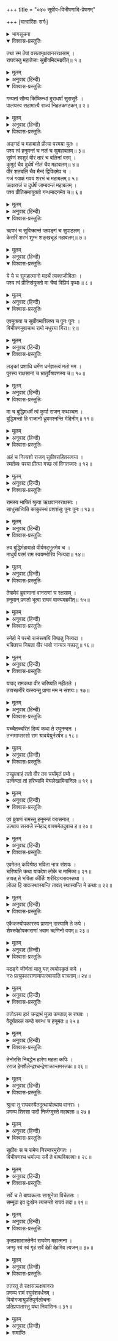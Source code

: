 +++
title = "०४० सुग्रीव-विभीषणादि-प्रेषणम्"

+++
[चत्वारिंशः सर्गः]



<details><summary>भागसूचना</summary>

40. वानरों, रीछों और राक्षसोंकी बिदाई
</details>

<details open><summary>विश्वास-प्रस्तुतिः</summary>

तथा स्म तेषां वसतामृक्षवानररक्षसाम् ।  
राघवस्तु महातेजाः सुग्रीवमिदमब्रवीत्॥ १॥
</details>

<details><summary>मूलम्</summary>

तथा स्म तेषां वसतामृक्षवानररक्षसाम् ।  
राघवस्तु महातेजाः सुग्रीवमिदमब्रवीत्॥ १॥
</details>

<details><summary>अनुवाद (हिन्दी)</summary>

इस तरह वहाँ सुखपूर्वक निवास करते हुए रीछों, वानरों और राक्षसोंमेंसे सुग्रीवको सम्बोधित करके महातेजस्वी श्रीरघुनाथजीने इस प्रकार कहा—॥ १॥
</details>

<details open><summary>विश्वास-प्रस्तुतिः</summary>

गम्यतां सौम्य किष्किन्धां दुराधर्षां सुरासुरैः ।  
पालयस्व सहामात्यै राज्यं निहतकण्टकम्॥ २॥
</details>

<details><summary>मूलम्</summary>

गम्यतां सौम्य किष्किन्धां दुराधर्षां सुरासुरैः ।  
पालयस्व सहामात्यै राज्यं निहतकण्टकम्॥ २॥
</details>

<details><summary>अनुवाद (हिन्दी)</summary>

‘सौम्य! अब तुम देवताओं तथा असुरोंके लिये भी दुर्जय किष्किन्धापुरीको जाओ और वहाँ मन्त्रियोंके साथ रहकर अपने निष्कण्टक राज्यका पालन करो॥ २॥
</details>

<details open><summary>विश्वास-प्रस्तुतिः</summary>

अङ्गदं च महाबाहो प्रीत्या परमया युतः ।  
पश्य त्वं हनुमन्तं च नलं च सुमहाबलम्॥ ३॥  
सुषेणं श्वशुरं वीरं तारं च बलिनां वरम् ।  
कुमुदं चैव दुर्धर्षं नीलं चैव महाबलम्॥ ४॥  
वीरं शतबलिं चैव मैन्दं द्विविदमेव च ।  
गजं गवाक्षं गवयं शरभं च महाबलम्॥ ५॥  
ऋक्षराजं च दुर्धर्षं जाम्बवन्तं महाबलम् ।  
पश्य प्रीतिसमायुक्तो गन्धमादनमेव च॥ ६॥
</details>

<details><summary>मूलम्</summary>

अङ्गदं च महाबाहो प्रीत्या परमया युतः ।  
पश्य त्वं हनुमन्तं च नलं च सुमहाबलम्॥ ३॥  
सुषेणं श्वशुरं वीरं तारं च बलिनां वरम् ।  
कुमुदं चैव दुर्धर्षं नीलं चैव महाबलम्॥ ४॥  
वीरं शतबलिं चैव मैन्दं द्विविदमेव च ।  
गजं गवाक्षं गवयं शरभं च महाबलम्॥ ५॥  
ऋक्षराजं च दुर्धर्षं जाम्बवन्तं महाबलम् ।  
पश्य प्रीतिसमायुक्तो गन्धमादनमेव च॥ ६॥
</details>

<details><summary>अनुवाद (हिन्दी)</summary>

‘महाबाहो! अङ्गद और हनुमान् को भी तुम अत्यन्त प्रेमपूर्ण दृष्टिसे देखना । महाबली नल, अपने श्वशुर वीर सुषेण, बलवानोंमें श्रेष्ठ तार, दुर्धर्ष वीर कुमुद, महाबली नील, वीर शतबलि, मैन्द, द्विविद, गज, गवाक्ष, गवय, महाबली शरभ, महान् बल-पराक्रमसे युक्त दुर्जय वीर ऋक्षराज जाम्बवान् तथा गन्धमादनपर भी तुम प्रेमपूर्ण दृष्टि रखना॥ ३—६॥
</details>

<details open><summary>विश्वास-प्रस्तुतिः</summary>

ऋषभं च सुविक्रान्तं प्लवङ्गं च सुपाटलम् ।  
केसरिं शरभं शुम्भं शङ्खचूडं महाबलम्॥ ७॥
</details>

<details><summary>मूलम्</summary>

ऋषभं च सुविक्रान्तं प्लवङ्गं च सुपाटलम् ।  
केसरिं शरभं शुम्भं शङ्खचूडं महाबलम्॥ ७॥
</details>

<details><summary>अनुवाद (हिन्दी)</summary>

‘परम पराक्रमी ऋषभ, वानर, सुपाटल, केसरी, शरभ, शुम्भ तथा महाबली शङ्खचूडको भी प्रेमपूर्ण दृष्टिसे देखना॥ ७॥
</details>

<details open><summary>विश्वास-प्रस्तुतिः</summary>

ये ये च सुमहात्मानो मदर्थे त्यक्तजीविताः ।  
पश्य त्वं प्रीतिसंयुक्तो मा चैषां विप्रियं कृथाः॥ ८॥
</details>

<details><summary>मूलम्</summary>

ये ये च सुमहात्मानो मदर्थे त्यक्तजीविताः ।  
पश्य त्वं प्रीतिसंयुक्तो मा चैषां विप्रियं कृथाः॥ ८॥
</details>

<details><summary>अनुवाद (हिन्दी)</summary>

‘इनके सिवा जिन-जिन महामनस्वी वानरोंने मेरे लिये अपने प्राणोंकी बाजी लगा दी थी, उन सबपर तुम प्रेमदृष्टि रखना । कभी उनका अप्रिय न करना’॥ ८॥
</details>

<details open><summary>विश्वास-प्रस्तुतिः</summary>

एवमुक्त्वा च सुग्रीवमाश्लिष्य च पुनः पुनः ।  
विभीषणमुवाचाथ रामो मधुरया गिरा॥ ९॥
</details>

<details><summary>मूलम्</summary>

एवमुक्त्वा च सुग्रीवमाश्लिष्य च पुनः पुनः ।  
विभीषणमुवाचाथ रामो मधुरया गिरा॥ ९॥
</details>

<details><summary>अनुवाद (हिन्दी)</summary>

ऐसा कहकर श्रीरामने सुग्रीवको बारम्बार हृदयसे लगाया और फिर मधुर वाणीमें विभीषणसे कहा—॥ ९॥
</details>

<details open><summary>विश्वास-प्रस्तुतिः</summary>

लङ्कां प्रशाधि धर्मेण धर्मज्ञस्त्वं मतो मम ।  
पुरस्य राक्षसानां च भ्रातुर्वैश्रवणस्य च॥ १०॥
</details>

<details><summary>मूलम्</summary>

लङ्कां प्रशाधि धर्मेण धर्मज्ञस्त्वं मतो मम ।  
पुरस्य राक्षसानां च भ्रातुर्वैश्रवणस्य च॥ १०॥
</details>

<details><summary>अनुवाद (हिन्दी)</summary>

‘राक्षसराज! तुम धर्मपूर्वक लङ्काका शासन करो । मैं तुम्हें धर्मज्ञ मानता हूँ । तुम्हारे नगरके लोग, सब राक्षस तथा तुम्हारे भाई कुबेर भी तुम्हें धर्मज्ञ ही समझते हैं॥ १०॥
</details>

<details open><summary>विश्वास-प्रस्तुतिः</summary>

मा च बुद्धिमधर्मे त्वं कुर्या राजन् कथञ्चन ।  
बुद्धिमन्तो हि राजानो ध्रुवमश्नन्ति मेदिनीम्॥ ११॥
</details>

<details><summary>मूलम्</summary>

मा च बुद्धिमधर्मे त्वं कुर्या राजन् कथञ्चन ।  
बुद्धिमन्तो हि राजानो ध्रुवमश्नन्ति मेदिनीम्॥ ११॥
</details>

<details><summary>अनुवाद (हिन्दी)</summary>

‘राजन्! तुम किसी तरह भी अधर्ममें मन न लगाना । जिनकी बुद्धि ठीक है, वे राजा निश्चय ही दीर्घकालतक पृथ्वीका राज्य भोगते हैं॥ ११॥
</details>

<details open><summary>विश्वास-प्रस्तुतिः</summary>

अहं च नित्यशो राजन् सुग्रीवसहितस्त्वया ।  
स्मर्तव्यः परया प्रीत्या गच्छ त्वं विगतज्वरः॥ १२॥
</details>

<details><summary>मूलम्</summary>

अहं च नित्यशो राजन् सुग्रीवसहितस्त्वया ।  
स्मर्तव्यः परया प्रीत्या गच्छ त्वं विगतज्वरः॥ १२॥
</details>

<details><summary>अनुवाद (हिन्दी)</summary>

‘राजन्! तुम सुग्रीवसहित मुझे सदा याद रखना । अब निश्चिन्त होकर प्रसन्नतापूर्वक यहाँसे जाओ’॥ १२॥
</details>

<details open><summary>विश्वास-प्रस्तुतिः</summary>

रामस्य भाषितं श्रुत्वा ऋक्षवानरराक्षसाः ।  
साधुसाध्विति काकुत्स्थं प्रशशंसुः पुनः पुनः॥ १३॥
</details>

<details><summary>मूलम्</summary>

रामस्य भाषितं श्रुत्वा ऋक्षवानरराक्षसाः ।  
साधुसाध्विति काकुत्स्थं प्रशशंसुः पुनः पुनः॥ १३॥
</details>

<details><summary>अनुवाद (हिन्दी)</summary>

श्रीरामचन्द्रजीका यह भाषण सुनकर रीछों, वानरों और राक्षसोंने ‘धन्य-धन्य’ कहकर उनकी बारम्बार प्रशंसा की॥ १३॥
</details>

<details open><summary>विश्वास-प्रस्तुतिः</summary>

तव बुद्धिर्महाबाहो वीर्यमद्भुतमेव च ।  
माधुर्यं परमं राम स्वयम्भोरिव नित्यदा॥ १४॥
</details>

<details><summary>मूलम्</summary>

तव बुद्धिर्महाबाहो वीर्यमद्भुतमेव च ।  
माधुर्यं परमं राम स्वयम्भोरिव नित्यदा॥ १४॥
</details>

<details><summary>अनुवाद (हिन्दी)</summary>

वे बोले—‘महाबाहु श्रीराम! स्वयम्भू ब्रह्माजीके समान आपके स्वभावमें सदा परम मधुरता रहती है । आपकी बुद्धि और पराक्रम अद्भुत हैं’॥ १४॥
</details>

<details open><summary>विश्वास-प्रस्तुतिः</summary>

तेषामेवं ब्रुवाणानां वानराणां च रक्षसाम् ।  
हनूमान् प्रणतो भूत्वा राघवं वाक्यमब्रवीत्॥ १५॥
</details>

<details><summary>मूलम्</summary>

तेषामेवं ब्रुवाणानां वानराणां च रक्षसाम् ।  
हनूमान् प्रणतो भूत्वा राघवं वाक्यमब्रवीत्॥ १५॥
</details>

<details><summary>अनुवाद (हिन्दी)</summary>

वानर और राक्षस जब ऐसा कह रहे थे, उसी समय हनुमान् जी विनम्र होकर श्रीरघुनाथजीसे बोले—॥ १५॥
</details>

<details open><summary>विश्वास-प्रस्तुतिः</summary>

स्नेहो मे परमो राजंस्त्वयि तिष्ठतु नित्यदा ।  
भक्तिश्च नियता वीर भावो नान्यत्र गच्छतु॥ १६॥
</details>

<details><summary>मूलम्</summary>

स्नेहो मे परमो राजंस्त्वयि तिष्ठतु नित्यदा ।  
भक्तिश्च नियता वीर भावो नान्यत्र गच्छतु॥ १६॥
</details>

<details><summary>अनुवाद (हिन्दी)</summary>

‘महाराज! आपके प्रति मेरा महान् स्नेह सदा बना रहे । वीर! आपमें ही मेरी निश्चल भक्ति रहे । आपके सिवा और कहीं मेरा आन्तरिक अनुराग न हो॥ १६॥
</details>

<details open><summary>विश्वास-प्रस्तुतिः</summary>

यावद् रामकथा वीर चरिष्यति महीतले ।  
तावच्छरीरे वत्स्यन्तु प्राणा मम न संशयः॥ १७॥
</details>

<details><summary>मूलम्</summary>

यावद् रामकथा वीर चरिष्यति महीतले ।  
तावच्छरीरे वत्स्यन्तु प्राणा मम न संशयः॥ १७॥
</details>

<details><summary>अनुवाद (हिन्दी)</summary>

‘वीर श्रीराम! इस पृथ्वीपर जबतक रामकथा प्रचलित रहे, तबतक निःसंदेह मेरे प्राण इस शरीरमें ही बसे रहें॥ १७॥
</details>

<details open><summary>विश्वास-प्रस्तुतिः</summary>

यच्चैतच्चरितं दिव्यं कथा ते रघुनन्दन ।  
तन्ममाप्सरसो राम श्रावयेयुर्नरर्षभ॥ १८॥
</details>

<details><summary>मूलम्</summary>

यच्चैतच्चरितं दिव्यं कथा ते रघुनन्दन ।  
तन्ममाप्सरसो राम श्रावयेयुर्नरर्षभ॥ १८॥
</details>

<details><summary>अनुवाद (हिन्दी)</summary>

‘रघुकुलनन्दन नरश्रेष्ठ श्रीराम! आपका जो यह दिव्य चरित्र और कथा है, इसे अप्सराएँ मुझे गाकर सुनाया करें॥ १८॥
</details>

<details open><summary>विश्वास-प्रस्तुतिः</summary>

तच्छ्रुत्वाहं ततो वीर तव चर्यामृतं प्रभो ।  
उत्कण्ठां तां हरिष्यामि मेघलेखामिवानिलः॥ १९॥
</details>

<details><summary>मूलम्</summary>

तच्छ्रुत्वाहं ततो वीर तव चर्यामृतं प्रभो ।  
उत्कण्ठां तां हरिष्यामि मेघलेखामिवानिलः॥ १९॥
</details>

<details><summary>अनुवाद (हिन्दी)</summary>

‘वीर प्रभो! आपके उस चरितामृतको सुनकर मैं अपनी उत्कण्ठाको उसी तरह दूर करता रहूँगा, जैसे वायु बादलोंकी पंक्तिको उड़ाकर दूर ले जाती है’॥ १९॥
</details>

<details open><summary>विश्वास-प्रस्तुतिः</summary>

एवं ब्रुवाणं रामस्तु हनूमन्तं वरासनात् ।  
उत्थाय सस्वजे स्नेहाद् वाक्यमेतदुवाच ह॥ २०॥
</details>

<details><summary>मूलम्</summary>

एवं ब्रुवाणं रामस्तु हनूमन्तं वरासनात् ।  
उत्थाय सस्वजे स्नेहाद् वाक्यमेतदुवाच ह॥ २०॥
</details>

<details><summary>अनुवाद (हिन्दी)</summary>

हनुमान् जी के ऐसा कहनेपर श्रीरघुनाथजीने श्रेष्ठ सिंहासनसे उठकर उन्हें हृदयसे लगा लिया और स्नेहपूर्वक इस प्रकार कहा—॥ २०॥
</details>

<details open><summary>विश्वास-प्रस्तुतिः</summary>

एवमेतत् कपिश्रेष्ठ भविता नात्र संशयः ।  
चरिष्यति कथा यावदेषा लोके च मामिका॥ २१॥  
तावत् ते भविता कीर्तिः शरीरेऽप्यसवस्तथा ।  
लोका हि यावत्स्थास्यन्ति तावत् स्थास्यन्ति मे कथाः॥ २२॥
</details>

<details><summary>मूलम्</summary>

एवमेतत् कपिश्रेष्ठ भविता नात्र संशयः ।  
चरिष्यति कथा यावदेषा लोके च मामिका॥ २१॥  
तावत् ते भविता कीर्तिः शरीरेऽप्यसवस्तथा ।  
लोका हि यावत्स्थास्यन्ति तावत् स्थास्यन्ति मे कथाः॥ २२॥
</details>

<details><summary>अनुवाद (हिन्दी)</summary>

‘कपिश्रेष्ठ! ऐसा ही होगा, इसमें संशय नहीं है । संसारमें मेरी कथा जबतक प्रचलित रहेगी, तबतक तुम्हारी कीर्ति अमिट रहेगी और तुम्हारे शरीरमें प्राण भी रहेंगे ही । जबतक ये लोक बने रहेंगे, तबतक मेरी कथाएँ भी स्थिर रहेंगी॥ २१-२२॥
</details>

<details open><summary>विश्वास-प्रस्तुतिः</summary>

एकैकस्योपकारस्य प्राणान् दास्यामि ते कपे ।  
शेषस्येहोपकाराणां भवाम ऋणिनो वयम्॥ २३॥
</details>

<details><summary>मूलम्</summary>

एकैकस्योपकारस्य प्राणान् दास्यामि ते कपे ।  
शेषस्येहोपकाराणां भवाम ऋणिनो वयम्॥ २३॥
</details>

<details><summary>अनुवाद (हिन्दी)</summary>

‘कपे! तुमने जो उपकार किये हैं, उनमेंसे एक-एकके लिये मैं अपने प्राण निछावर कर सकता हूँ । तुम्हारे शेष उपकारोंके लिये तो मैं ऋणी ही रह जाऊँगा॥ २३॥
</details>

<details open><summary>विश्वास-प्रस्तुतिः</summary>

मदङ्गे जीर्णतां यातु यत् त्वयोपकृतं कपे ।  
नरः प्रत्युपकाराणामापत्स्वायाति पात्रताम्॥ २४॥
</details>

<details><summary>मूलम्</summary>

मदङ्गे जीर्णतां यातु यत् त्वयोपकृतं कपे ।  
नरः प्रत्युपकाराणामापत्स्वायाति पात्रताम्॥ २४॥
</details>

<details><summary>अनुवाद (हिन्दी)</summary>

‘कपिश्रेष्ठ! मैं तो यही चाहता हूँ कि तुमने जो-जो उपकार किये हैं, वे सब मेरे शरीरमें ही पच जायँ । उनका बदला चुकानेका मुझे कभी अवसर न मिले; क्योंकि पुरुषमें उपकारका बदला पानेकी योग्यता आपत्तिकालमें ही आती है (मैं नहीं चाहता कि तुम भी संकटमें पड़ो और मैं तुम्हारे उपकारका बदला चुकाऊँ)’॥ २४॥
</details>

<details open><summary>विश्वास-प्रस्तुतिः</summary>

ततोऽस्य हारं चन्द्राभं मुच्य कण्ठात् स राघवः ।  
वैदूर्यतरलं कण्ठे बबन्ध च हनूमतः॥ २५॥
</details>

<details><summary>मूलम्</summary>

ततोऽस्य हारं चन्द्राभं मुच्य कण्ठात् स राघवः ।  
वैदूर्यतरलं कण्ठे बबन्ध च हनूमतः॥ २५॥
</details>

<details><summary>अनुवाद (हिन्दी)</summary>

इतना कहकर श्रीरघुनाथजीने अपने कण्ठसे एक चन्द्रमाके समान उज्ज्वल हार निकाला, जिसके मध्यभागमें वैदूर्यमणि थी । उसे उन्होंने हनुमान् जी के गलेमें बाँध दिया॥ २५॥
</details>

<details open><summary>विश्वास-प्रस्तुतिः</summary>

तेनोरसि निबद्धेन हारेण महता कपिः ।  
रराज हेमशैलेन्द्रश्चन्द्रेणाक्रान्तमस्तकः॥ २६॥
</details>

<details><summary>मूलम्</summary>

तेनोरसि निबद्धेन हारेण महता कपिः ।  
रराज हेमशैलेन्द्रश्चन्द्रेणाक्रान्तमस्तकः॥ २६॥
</details>

<details><summary>अनुवाद (हिन्दी)</summary>

वक्षःस्थलसे सटे हुए उस विशाल हारसे हनुमान् जी उसी तरह सुशोभित हुए, जैसे सुवर्णमय गिरिराजसुमेरुके शिखरपर चन्द्रमाका उदय हुआ हो॥ २६॥
</details>

<details open><summary>विश्वास-प्रस्तुतिः</summary>

श्रुत्वा तु राघवस्यैतदुत्थायोत्थाय वानराः ।  
प्रणम्य शिरसा पादौ निर्जग्मुस्ते महाबलाः॥ २७॥
</details>

<details><summary>मूलम्</summary>

श्रुत्वा तु राघवस्यैतदुत्थायोत्थाय वानराः ।  
प्रणम्य शिरसा पादौ निर्जग्मुस्ते महाबलाः॥ २७॥
</details>

<details><summary>अनुवाद (हिन्दी)</summary>

श्रीरघुनाथजीके ये विदाईके शब्द सुनकर वे महाबली वानर एक-एक करके उठे और उनके चरणोंमें सिर झुकाकर प्रणाम करके वहाँसे चल दिये॥ २७॥
</details>

<details open><summary>विश्वास-प्रस्तुतिः</summary>

सुग्रीवः स च रामेण निरन्तरमुरोगतः ।  
विभीषणश्च धर्मात्मा सर्वे ते बाष्पविक्लवाः॥ २८॥
</details>

<details><summary>मूलम्</summary>

सुग्रीवः स च रामेण निरन्तरमुरोगतः ।  
विभीषणश्च धर्मात्मा सर्वे ते बाष्पविक्लवाः॥ २८॥
</details>

<details><summary>अनुवाद (हिन्दी)</summary>

सुग्रीव और धर्मात्मा विभीषण श्रीरामके हृदयसे लग गये और उनका गाढ़ आलिंगन करके विदा हुए । उस समय वे सब-के-सब नेत्रोंसे आँसू बहाते हुए श्रीरामके भावी विरहसे व्यथित हो उठे थे॥ २८॥
</details>

<details open><summary>विश्वास-प्रस्तुतिः</summary>

सर्वे च ते बाष्पकलाः साश्रुनेत्रा विचेतसः ।  
सम्मूढा इव दुःखेन त्यजन्तो राघवं तदा॥ २९॥
</details>

<details><summary>मूलम्</summary>

सर्वे च ते बाष्पकलाः साश्रुनेत्रा विचेतसः ।  
सम्मूढा इव दुःखेन त्यजन्तो राघवं तदा॥ २९॥
</details>

<details><summary>अनुवाद (हिन्दी)</summary>

श्रीरामको छोड़कर जाते समय वे सभी दुःखसे किंकर्तव्यविमूढ़ तथा अचेत-से हो रहे थे । किसीके गलेसे आवाज नहीं निकलती थी और सभीके नेत्रोंसे अश्रु झर रहे थे॥ २९॥
</details>

<details open><summary>विश्वास-प्रस्तुतिः</summary>

कृतप्रसादास्तेनैवं राघवेण महात्मना ।  
जग्मुः स्वं स्वं गृहं सर्वे देही देहमिव त्यजन्॥ ३०॥
</details>

<details><summary>मूलम्</summary>

कृतप्रसादास्तेनैवं राघवेण महात्मना ।  
जग्मुः स्वं स्वं गृहं सर्वे देही देहमिव त्यजन्॥ ३०॥
</details>

<details><summary>अनुवाद (हिन्दी)</summary>

महात्मा श्रीरघुनाथजीके इस प्रकार कृपा एवं प्रसन्नतापूर्वक विदा देनेपर वे सब वानर विवश हो उसी प्रकार अपने-अपने घरको गये, जैसे जीवात्मा विवशतापूर्वक शरीर छोड़कर परलोकको जाता है॥ ३०॥
</details>

<details open><summary>विश्वास-प्रस्तुतिः</summary>

ततस्तु ते राक्षसऋक्षवानराः  
प्रणम्य रामं रघुवंशवर्धनम् ।  
वियोगजाश्रुप्रतिपूर्णलोचनाः  
प्रतिप्रयातास्तु यथा निवासिनः॥ ३१॥
</details>

<details><summary>मूलम्</summary>

ततस्तु ते राक्षसऋक्षवानराः  
प्रणम्य रामं रघुवंशवर्धनम् ।  
वियोगजाश्रुप्रतिपूर्णलोचनाः  
प्रतिप्रयातास्तु यथा निवासिनः॥ ३१॥
</details>

<details><summary>अनुवाद (हिन्दी)</summary>

वे राक्षस, रीछ और वानर रघुवंशवर्धन श्रीरामको प्रणाम करके नेत्रोंमें वियोगके आँसू लिये अपने-अपने निवासस्थानको लौट गये॥ ३१॥
</details>

<details><summary>समाप्तिः</summary>

इत्यार्षे श्रीमद्रामायणे वाल्मीकीये आदिकाव्ये उत्तरकाण्डे चत्वारिंशः सर्गः॥ ४०॥  
इस प्रकार श्रीवाल्मीकिनिर्मित आर्षरामायण आदिकाव्यके उत्तरकाण्डमें चालीसवाँ सर्ग पूरा हुआ॥ ४०॥
</details>

